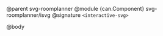 @parent svg-roomplanner
@module {can.Component} svg-roomplanner/isvg <interactive-svg>
@signature `<interactive-svg>`

@body

## <interactive-svg>

